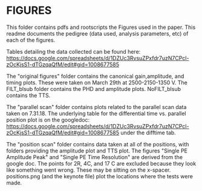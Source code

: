 # FIGURES

This folder contains pdfs and rootscripts the Figures used in the paper. This readme documents the pedigree (data used, analysis parameters, etc) of each of the figures.

Tables detailing the data collected can be found here:
https://docs.google.com/spreadsheets/d/1DZUc3RvsuZPxfdr7uzN7CPcl-zOcKjsS1-dTGzqaQfM/edit#gid=1008677585

The "original figures" folder contains the canonical gain,amplitude, and timing plots. These were taken on March 29th at 2500-2150-1350 V. The FILT_blsub folder contains the PHD and amplitude plots. NoFILT_blsub contains the TTS.

The "parallel scan" folder contains plots related to the parallel scan data taken on 7.31.18. The underlying table for the differential time vs. parallel position plot is on the googledoc: https://docs.google.com/spreadsheets/d/1DZUc3RvsuZPxfdr7uzN7CPcl-zOcKjsS1-dTGzqaQfM/edit#gid=1008677585 under the difftime tab.

The "position scan" folder contains data taken at all of the positions, with folders providing the amplitude plot and TTS plot. The figures "Single PE Amplitude Peak" and "Single PE Time Resolution" are derived from the google doc. The points for 2R, 4C, and 17 C are excluded because they look like something went wrong. These may be sitting on the x-spacer. positions.png (and the keynote file) plot the locations where the tests were made.
